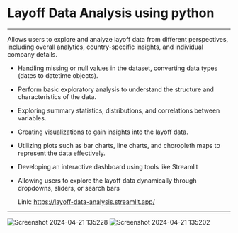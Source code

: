 # Layoff Data Analysis using python
-------------------------------------------------------------

  Allows users to explore and analyze layoff data from different perspectives, including overall analytics, country-specific insights, and individual company details.


- Handling missing or null values in the dataset, converting data types  (dates to datetime objects).
- Perform basic exploratory analysis to understand the structure and characteristics of the data.
- Exploring summary statistics, distributions, and correlations between variables.
- Creating visualizations to gain insights into the layoff data.  
- Utilizing plots such as bar charts, line charts, and choropleth maps to represent the data effectively.
- Developing an interactive dashboard using tools like Streamlit
- Allowing users to explore the layoff data dynamically through dropdowns, sliders, or search bars

  Link: https://layoff-data-analysis.streamlit.app/ 
 
----------------------------------------------------------------

![Screenshot 2024-04-21 135228](https://github.com/bhavanachitragar/Layoff_Analysis/assets/91766461/5587cfd1-ebfe-4761-8b50-7965e903dd61)
![Screenshot 2024-04-21 135202](https://github.com/bhavanachitragar/Layoff_Analysis/assets/91766461/b741ed51-bb4f-4530-9658-269015f77342)
